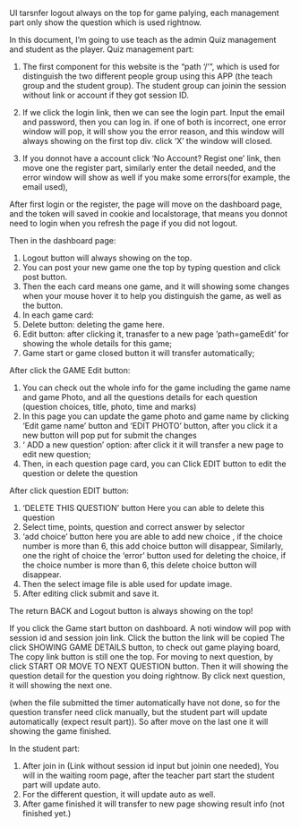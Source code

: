 UI tarsnfer
logout always on the top
for game palying, each management part only show the question which is used rightnow.


In this document, I’m going to use teach as the admin Quiz management and student as the player.
Quiz management part:
1.	The first component for this website is the “path ‘/’”, which is used for distinguish the two different people group using this APP (the teach group and the student group).
The student group can joinin the session without link or account if they got session ID.

2.	If we click the login link, then we can see the login part. Input the email and password, then you can log in. if one of both is incorrect, one error window will pop, it will show you the error reason, and this window will always showing on the first top div. click ‘X’ the window will closed.
3.	If you donnot have a account click ‘No Account? Regist one’ link, then move one the register part, similarly enter the detail needed, and the error window will show as well if you make some errors(for example, the email used),

After first login or the register, the page will move on the dashboard page, and the token will saved in cookie and localstorage, that means you donnot need to login when you refresh the page if you did not logout.

Then in the dashboard page:
1.	Logout button will always showing on the top.
2.	You can post your new game one the top by typing question and click post button.
3.	Then the each card means one game, and it will showing some changes when your mouse hover it to help you distinguish the game, as well as the button.
4.	 In each game card:
1.	Delete button: deleting the game here.
2.	Edit button: after clicking it, tranasfer to a new page ’path=gameEdit’ for showing the whole details for this game;
3.	Game start or game closed button it will transfer automatically;

After click the GAME Edit button:
1.	You can check out the whole info for the game including the game name and game Photo, and all the questions details for each question (question choices, title, photo, time and marks)
2.	In this page you can update the game photo and game name by clicking ‘Edit game name’ button and ‘EDIT PHOTO’ button, after you click it a new button will pop put for submit the changes
3.	 ‘ ADD a new question’ option: after click it it will transfer a new page to edit new question;
4.	  Then, in each question page card, you can Click EDIT button to edit the question or delete the question

After click question EDIT button:
1.	‘DELETE THIS QUESTION’ button Here you can able to delete this question
2.	Select time, points, question and correct answer by selector
3.	‘add choice’ button here you are able to add new choice , if the choice number is more than 6, this add choice button will disappear,
    Similarly, one the right of choice the ‘error’ button used for deleting the choice, 
    if the choice number is more than 6, this delete choice button will disappear.
4.	Then the select image file is able used for update image.
5.	After editing click submit and save it.

The return BACK and Logout button is always showing on the top!


If you click the Game start button on dashboard.
	A noti window will pop with session id and session join link.
	Click the button the link will be copied
The click 
SHOWING GAME DETAILS  button, to check out game playing board,
The copy link button is still one the top.
For moving to next question, by click START OR MOVE TO NEXT QUESTION  button.
Then it will showing the question detail for the question you doing rightnow.
By click next question, it will showing the next one.

(when the file submitted the timer automatically have not done, so for the question transfer need click manually, but the student part will update automatically (expect result part)).
So after move on the last one it will showing the game finished.


In the student part:
1.	After join in (Link without session id input but joinin one needed),
You will in the waiting room page, after the teacher part start the student part will update auto.
2.	For the different question, it will update auto as well.
3.	After game finished it will transfer to new page showing result info (not finished yet.)

